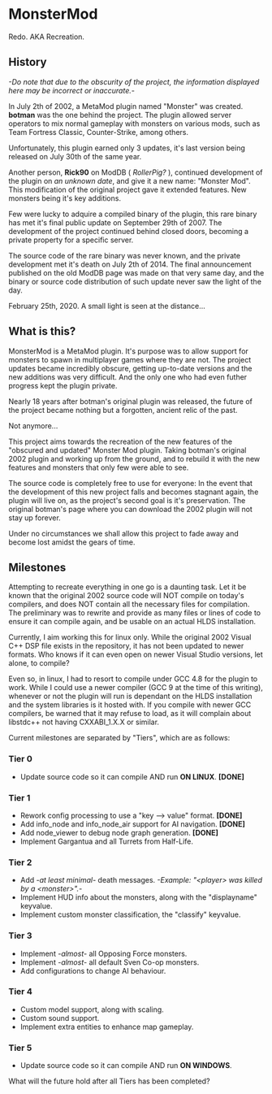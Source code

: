 # MonsterMod

Redo. AKA Recreation.

## History

*-Do note that due to the obscurity of the project, the information displayed here may be incorrect or inaccurate.-*

In July 2th of 2002, a MetaMod plugin named "Monster" was created. **botman** was the one behind the project. The plugin allowed server operators to mix normal gameplay with monsters on various mods, such as Team Fortress Classic, Counter-Strike, among others.

Unfortunately, this plugin earned only 3 updates, it's last version being released on July 30th of the same year.

Another person, **Rick90** on ModDB ( *RollerPig?* ), continued development of the plugin on *an unknown date*, and give it a new name: "Monster Mod". This modification of the original project gave it extended features. New monsters being it's key additions.

Few were lucky to adquire a compiled binary of the plugin, this rare binary has met it's final public update on September 29th of 2007. The development of the project continued behind closed doors, becoming a private property for a specific server.

The source code of the rare binary was never known, and the private development met it's death on July 2th of 2014. The final announcement published on the old ModDB page was made on that very same day, and the binary or source code distribution of such update never saw the light of the day.

February 25th, 2020.
A small light is seen at the distance...

## What is this?

MonsterMod is a MetaMod plugin. It's purpose was to allow support for monsters to spawn in multiplayer games where they are not. The project updates became incredibly obscure, getting up-to-date versions and the new additions was very difficult. And the only one who had even futher progress kept the plugin private.

Nearly 18 years after botman's original plugin was released, the future of the project became nothing but a forgotten, ancient relic of the past.

Not anymore...

This project aims towards the recreation of the new features of the "obscured and updated" Monster Mod plugin. Taking botman's original 2002 plugin and working up from the ground, and to rebuild it with the new features and monsters that only few were able to see.

The source code is completely free to use for everyone: In the event that the development of this new project falls and becomes stagnant again, the plugin will live on, as the project's second goal is it's preservation. The original botman's page where you can download the 2002 plugin will not stay up forever.

Under no circumstances we shall allow this project to fade away and become lost amidst the gears of time.

## Milestones

Attempting to recreate everything in one go is a daunting task.
Let it be known that the original 2002 source code will NOT compile on today's compilers, and does NOT contain all the necessary files for compilation. The preliminary was to rewrite and provide as many files or lines of code to ensure it can compile again, and be usable on an actual HLDS installation.

Currently, I aim working this for linux only. While the original 2002 Visual C++ DSP file exists in the repository, it has not been updated to newer formats. Who knows if it can even open on newer Visual Studio versions, let alone, to compile?

Even so, in linux, I had to resort to compile under GCC 4.8 for the plugin to work. While I could use a newer compiler (GCC 9 at the time of this writing), whenever or not the plugin will run is dependant on the HLDS installation and the system libraries is it hosted with. If you compile with newer GCC compilers, be warned that it may refuse to load, as it will complain about libstdc++ not having CXXABI_1.X.X or similar.

Current milestones are separated by "Tiers", which are as follows:

### Tier 0

- Update source code so it can compile AND run **ON LINUX**. **[DONE]**

### Tier 1

- Rework config processing to use a "key --> value" format. **[DONE]**
- Add info_node and info_node_air support for AI navigation. **[DONE]**
- Add node_viewer to debug node graph generation. **[DONE]**
- Implement Gargantua and all Turrets from Half-Life.

### Tier 2

- Add *-at least minimal-* death messages. *-Example: "\<player\> was killed by a \<monster\>".-*
- Implement HUD info about the monsters, along with the "displayname" keyvalue.
- Implement custom monster classification, the "classify" keyvalue.

### Tier 3

- Implement *-almost-* all Opposing Force monsters.
- Implement *-almost-* all default Sven Co-op monsters.
- Add configurations to change AI behaviour.

### Tier 4

- Custom model support, along with scaling.
- Custom sound support.
- Implement extra entities to enhance map gameplay.

### Tier 5

- Update source code so it can compile AND run **ON WINDOWS**.


What will the future hold after all Tiers has been completed?
